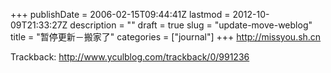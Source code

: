 +++
publishDate = 2006-02-15T09:44:41Z
lastmod = 2012-10-09T21:33:27Z
description = ""
draft = true
slug = "update-move-weblog"
title = "暂停更新－搬家了"
categories = ["journal"]
+++
http://missyou.sh.cn

Trackback: http://www.yculblog.com/trackback/0/991236 